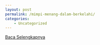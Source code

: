 ```yaml
---
layout: post
permalink: /mimpi-menang-dalam-berkelahi/
categories:
    - Uncategorized
---
```


[Baca Selengkapnya](/05)